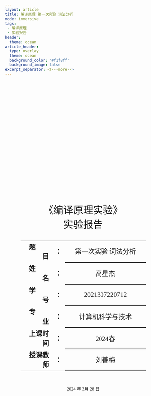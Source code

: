 ```yaml
---
layout: article
title: 编译原理 第一次实验 词法分析
mode: immersive
tags:
 - 编译原理
 - 实验报告
header:
  theme: ocean
article_header:
  type: overlay
  theme: ocean
  background_color: '#f1f8ff'
  background_image: false
excerpt_separator: <!---more-->
---
```


 <!---more-->
<div class="cover" style="page-break-after:always;font-family:仿宋;width:100%;height:100%;border:none;margin: 0 auto;text-align:center;">
    <div style="width:80%;;margin: 0 auto;height:0;padding-bottom:25%;">
        <img src="/assets/%E7%BC%96%E8%AF%91%E5%8E%9F%E7%90%86%20%E7%AC%AC%E4%B8%80%E6%AC%A1%E5%AE%9E%E9%AA%8C%20%E8%AF%8D%E6%B3%95%E5%88%86%E6%9E%90.assets/1-538-png_6_0_0_188_115_242_92_893.024_1263-1400-0-255-1400.jpg" alt="校名" style="width:100%;"/></div>
    <br><br>
    <div style="width:40%;margin: 0 auto;height:0;padding-bottom:40%;">
        <img src="/assets/%E7%BC%96%E8%AF%91%E5%8E%9F%E7%90%86%20%E7%AC%AC%E4%B8%80%E6%AC%A1%E5%AE%9E%E9%AA%8C%20%E8%AF%8D%E6%B3%95%E5%88%86%E6%9E%90.assets/image-20240616111344139.png" alt="校徽" style="width:100%;"/></div>
    <br><br>
    <p style="text-align:center;font-size:24pt;margin: 0 auto">《编译原理实验》</p>
    <p style="text-align:center;font-size:24pt;margin: 0 auto">实验报告 </p>
    <br><br>
    <table style="border:none;text-align:center;width:80%;font-family:仿宋;margin: 0 auto;">
    <tbody style="font-family:仿宋;font-size:16pt;">
    	<tr style="font-weight:bold;"> 
    		<td style="width:25%;text-align:right;">题&emsp;&emsp;目</td><td style="width:5%">：</td> 
    		<td style="font-weight:normal;border-bottom: 2px solid;text-align:center;">第⼀次实验 词法分析</td></tr>
        <tr style="font-weight:bold;"> 
    		<td style="width:25%;text-align:right;">姓&emsp;&emsp;名</td><td style="width:5%">：</td> 
    		<td style="font-weight:normal;border-bottom: 2px solid;text-align:center;">高星杰</td></tr>
    	<tr style="font-weight:bold;"> 
    		<td style="width:25%;text-align:right;">学&emsp;&emsp;号</td><td style="width:5%">：</td> 
    		<td style="font-weight:normal;border-bottom: 2px solid;text-align:center;">2021307220712</td></tr>
        <tr style="font-weight:bold;"> 
    		<td style="width:25%;text-align:right;">专&emsp;&emsp;业</td><td style="width:5%">：</td> 
    		<td style="font-weight:normal;border-bottom: 2px solid;text-align:center;">计算机科学与技术</td></tr>
    	<tr style="font-weight:bold;"> 
    		<td style="width:25%;text-align:right;">上课时间</td><td style="width:5%">：</td> 
    		<td style="font-weight:normal;border-bottom: 2px solid;text-align:center;">2024春</td></tr>
    	<tr style="font-weight:bold;"> 
    		<td style="width:25%;text-align:right;">授课教师</td><td style="width:5%">：</td> 
    		<td style="font-weight:normal;border-bottom: 2px solid;text-align:center;">刘善梅</td></tr>
    </tbody></table>
 		<br><br><p style="text-align:center;">2024 年 3月 28 日</p>
</div>


[TOC]

# 编译原理 第一次实验 词法分析

## 实验目的

- 设计、编制并调试一个简单的词法分析程序。
- 加深对词法分析原理的理解

## 实验要求

根据PL/0语言的文法规范，编写PL/0语言的词法分析程序。要求：

- 把词法分析器设计成一个独立一遍的过程。
- 词法分析器的输出形式采用二元式序列，即：(单词种类, 单词的值)

> [!important]
>
> 【PL语言简介】
>
> PL0语言功能简单、结构清晰、可读性强，而又具备了一般高级程序设计语言的必须部分，因而PL0语言的编译程序能充分体现一个高级语言编译程序实现的基本方法和技术。
>
>  **1．PL/0语言文法的EBNF**
>
> **1.1** **符号说明：**
>
> ‘<>’用左右尖括号括起来的中文字表示语法构造成分，或称语法单位，为非终结符。
>
> ‘::=’该符号的左部由右部定义，可读作“定义为”。
>
> ‘|’表示“或”，为左部可由多个右部定义.
>
> ‘{}’表示花括号内的语法成分可以重复。在不加上下界时可重复0到任意次数，有上下界时为可重复次数的限制。
>
>  ‘[]’表示方括号内的成分为任选项。
>
> ‘()’表示圆括号内的成分优先。上述符号称“元符号”，定义文法用到上述符号作为文法符号时需要引号‘’括起。
>
> 
>
> **1.2 PL/0 语言文法的EBNF:**
>
> <程序>::=<分程序>.
>
> <分程序> ::=[<常量说明>\]\[<变量说明>][<过程说明>]<语句>
>
> <常量说明> ::=CONST<常量定义>{，<常量定义>};
>
> <常量定义> ::=<标识符>=<无符号整数>
>
> <无符号整数> ::= <数字>{<数字>}
>
> <变量说明> ::=VAR <标识符>{, <标识符>};
>
> <标识符> ::=<字母>{<字母>|<数字>}
>
> <过程说明> ::=<过程首部><分程序>{; <过程说明> };
>
> <过程首部> ::=PROCEDURE <标识符>;
>
> <语句> ::=<赋值语句>|<条件语句>|<当循环语句>|<过程调用语句>
>
> ​        |<复合语句>|<读语句><写语句>|<空>
>
> <赋值语句> ::=<标识符>:=<表达式>
>
> <复合语句> ::=BEGIN <语句> {;<语句> }END
>
> <条件语句> ::= <表达式> <关系运算符> <表达式> |ODD<表达式>
>
> <表达式> ::= [+|-]<项>{<加法运算符> <项>}
>
> <项> ::= <因子>{<乘法运算符> <因子>}
>
> <因子> ::= <标识符>|<无符号整数>| ‘(’<表达式>‘)’
>
> <加法运算符> ::= +|-
>
> <乘法运算符> ::= *|/
>
> <关系运算符> ::= =|#|<|<=|>|>=
>
> <条件语句> ::= IF <条件> THEN <语句>
>
> <过程调用语句> ::= CALL 标识符
>
> <当循环语句> ::= WHILE <条件> DO <语句>
>
> <读语句> ::= READ‘(’<标识符>{,<标识符>}‘)’
>
> <写语句> ::= WRITE‘(’<表达式>{,<表达式>}‘)’
>
> <字母> ::= a|b|…|X|Y|Z
>
> <数字> ::= 0|1|…|8|9
>
> 
>
> **2．PL/0语言的词汇表**
>
> | **序号** | **类别**   | **单词**                                                     | **编码**                                                     |
> | -------- | ---------- | ------------------------------------------------------------ | ------------------------------------------------------------ |
> | **1**    | **基本字** | begin, call, const, do, end if, odd, procedure, read then, var, while, write | **beginsym, callsym, constsym** **dosym, endsym, ifsym, oddsym** **，** **proceduresym, readsym,  thensym** **，** **varsym, whilesym, writesym** |
> | **2**    | **标识符** |                                                              | **ident**                                                    |
> | **3**    | **常数**   |                                                              | **number**                                                   |
> | **4**    | **运算符** | +, -, \*, /, odd =, <>, <, <=, >, >=,  :=                    | **plus, minus, times, slash, oddsym** **，** **eql, neq, lss, leq, gtr, geq,  becomes** |
> | **5**    | **界符**   | （ ） ， ； .                                                | **lparen, rparen, comma, semicolon** **，** **period**       |

##  设计思想

要想手工设计词法分析器，实现PL/0语言子集的识别，就要明白什么是词法分析器，它的功能是什么。词法分析是编译程序进行编译时第一个要进行的任务，主要是对源程序进行编译预处理（去除注释、无用的回车换行找到包含的文件等）之后，对整个源程序进行分解，分解成一个个单词，这些单词有且只有五类，分别是**标识符、保留字、常数、运算符、界符**。以便为下面的语法分析和语义分析做准备。**可以说词法分析面向的对象是单个的字符，目的是把它们组成有效的单词（字符串）；而语法的分析则是利用词法分析的结果作为输入来分析是否符合语法规则并且进行语法制导下的语义分析，最后产生四元组(中间代码)，进行优化（可有可无）之后最终生成目标代码**。可见词法分析是所有后续工作的基础，如果这一步出错，比如明明是‘<=’却被拆分成‘<’和‘=’就会对下文造成不可挽回的影响。因此，在进行词法分析的时候一定要定义好这五种符号的集合。

首先我们可以从需求入手，然后再尝试设计出一个词法分析器。

### 1 预计成果

词法分析的成果就是由一系列单词符号构成的单词流。单词符号其实就是 token，一般有以下五大类：

- 关键字：例如 `while`，`if`，`int` 等
- 标识符：变量名、常量名、函数名等
- 常数：例如，`100`，`'text'`，`TRUE` 等
- 运算符：例如 `+`，`*`，`/` 等
- 界符：逗号，分号，括号，点等

具体来说，一个单词符号在形式上是这样的一个二元式：`（单词种别，单词符号的属性值）`

> [!tip]
>
> 为了更好的解释，这里解释一下两个概念：
>
> **单词种别：**
>
> 单词种别通常用整数编码。一个语言的单词符号如何分种，分成几种，怎样编码是一个技术问题。它取决于处理上的方便。
>
> - 标识符一般统归为一种。比如说变量 `a` 和 `b`，可能我们都只用 `1` 作为它们的单词种别。
> - 常数则宜按类型（整、实、布尔等）分种，比如说整数可能用 `2` 表示，布尔值可能用 `3` 表示。
> - 关键字可以把全体视为一种，也可以一字一种。
> - 运算符可以把具有一定共性的运算符视为一种，也可以一符一种。
> - 界符一般是一符一种。
>
> **单词符号的属性值**
>
> 由上面的单词种别可以知道，关键字、运算符、界符基本都是一字（或者一符）对应一个种别，所以只依靠单词种别即可确切地判断出具体是哪一种单词符号了。但是标识符和常数却不是这样，一个种别可能对应好几个单词符号。所以我们需要借助单词符号的属性值**做进一步的区分**。
>
> 对于标识符类型的单词符号，它的属性值通常是一个指针，这个指针指向符号表的某个表项，这个表项包含了该单词符号的相关信息；对于常数类型的单词符号，它的属性值也是一个指针，这个指针指向常数表的某个表项，这个表项包含了该单词符号的相关信息。

**而我们要生成的单词种别是PL/0的单词种别，实验的要求中已经全部给出了单词种别，我们要做的就是要识别每个单词是属于哪个单词种别的。** **然后我们最终的输出结构就用token这种数据结构给出。**

### 2 设计要点

#### 2.1 是否作为一趟？

按照我们常规的想法，应该是词法分析器扫描整个源程序，产生单词流，之后再由语法分析器分析生成的单词。如果是这样，那么就说词法分析器独立负责了一趟的扫描。但其实，更多的时候我们认为词法分析器并不负责独立的一趟，而是作为语法分析器的子程序被调用。也就是说，一上来就准备对源程序进行语法分析，但是语法分析无法处理字符流，所以它又回过头调用了词法分析器，将字符流转化成单词流，再去分析它的语法。以此类推，后面每次遇到字符串流，都是这样的一个过程。

**但是由于我们仅仅要实现词法分析，不涉及语法分析，所以我们这里实现的是作为一趟。**

#### 2.2 输入和预处理

字符流输入后首先到达**输入缓冲区**，在词法分析器正式对它进行扫描之前，还得先做一些预处理的工作。预处理子程序会对**一定长度**的字符流进行处理，包括去除注释、合并多个空白符、处理回车符和换行符等。处理完之后再把这部分字符流送到**扫描缓冲区**。此时，词法分析器才正式开始拆分字符流的工作。

**这里我们可以直接使用input来模拟字符流的输入，然后使用一些方法进行预处理**

#### 2.3 超前扫描

像 FORTRAN 这样的语言，关键字不加保护（只要不引起矛盾，用户可以用它们作为普通标识符），关键字和用户自定义的标识符或标号之间没有特殊的界符作间隔。这使得关键字的识别变得很麻烦。比如 `DO99K=1,10` 和 `DO99K=1.10`。前者的意思是，K 从 1 变到 10 之后，跳转到第 99 行执行；后者的意思是，为变量 DO99K 赋值 1.10。问题在于，我们并不能在扫描到 `DO` 的时候就肯定这是一个关键字，事实上，它既有可能是关键字，也有可能作为标识符的一部分。而具体是哪一种，只有在我们扫描到 `=1` 后面才能确定 —— 如果后面是逗号，则这是关键字，如果是点号，则是标识符的一部分。

**但是我们这里使用PL/0，对关键词是有保护的，所以我们无需进行超前扫描**

### 3 设计词法分析的模型

<img src="/assets/%E7%BC%96%E8%AF%91%E5%8E%9F%E7%90%86%20%E7%AC%AC%E4%B8%80%E6%AC%A1%E5%AE%9E%E9%AA%8C%20%E8%AF%8D%E6%B3%95%E5%88%86%E6%9E%90.assets/1157683-20170521210839775-1386424259.png" alt="模型"  />

#### 3.1 单词种类及其正规式

1. 基本字

| 单词的值  | 单词类型     | 正规式    |
| --------- | ------------ | --------- |
| begin     | beginsym     | begin     |
| call      | callsym      | call      |
| const     | constsym     | const     |
| do        | dosym        | do        |
| end       | endsym       | end       |
| if        | ifsym        | if        |
| odd       | oddsym       | odd       |
| procedure | proceduresym | procedure |
| read      | readsym      | read      |
| then      | thensym      | then      |
| var       | varsym       | var       |
| while     | whilesym     | while     |
| write     | writesym     | write     |

2. 标识符

| 单词的值 | 单词类型 | 正规式              |
| -------- | -------- | ------------------- |
| 标识符   | ident    | (字母)(字母\|数字)* |

3. 常数

| 单词的值 | 单词类型 | 正规式        |
| -------- | -------- | ------------- |
| 常数     | number   | (数字)(数字)* |

4. 运算符

| 单词的值 | 单词类型 | 正规式r |
| -------- | -------- | ------- |
| +        | plus     | +       |
| -        | minus    | -       |
| *        | times    | *       |
| /        | slash    | /       |
| =        | eql      | =       |
| <>       | neq      | <>      |
| <        | lss      | <       |
| <=       | leq      | <=      |
| >        | gtr      | >       |
| >=       | geq      | >=      |
| :=       | becomes  | :=      |

5. 界符

| 单词的值 | 单词类型  | 正规式 |
| -------- | --------- | ------ |
| (        | lparen    | (      |
| )        | rparen    | )      |
| ，       | comma     | ，     |
| ；       | semicolon | ；     |
| .        | period    |        |

#### 3.2 根据正规式构造NFA

<img src="/assets/%E7%BC%96%E8%AF%91%E5%8E%9F%E7%90%86%20%E7%AC%AC%E4%B8%80%E6%AC%A1%E5%AE%9E%E9%AA%8C%20%E8%AF%8D%E6%B3%95%E5%88%86%E6%9E%90.assets/2605248-20230430160845156-1512298939.jpg" alt="img" style="zoom:80%;" />

#### 3.3 将NFA转换为DFA

<img src="/assets/%E7%BC%96%E8%AF%91%E5%8E%9F%E7%90%86%20%E7%AC%AC%E4%B8%80%E6%AC%A1%E5%AE%9E%E9%AA%8C%20%E8%AF%8D%E6%B3%95%E5%88%86%E6%9E%90.assets/image-20240616170255817.png" alt="image-20240616170255817" style="zoom:33%;" />

使用这三个规则实现转换

<img src="/assets/%E7%BC%96%E8%AF%91%E5%8E%9F%E7%90%86%20%E7%AC%AC%E4%B8%80%E6%AC%A1%E5%AE%9E%E9%AA%8C%20%E8%AF%8D%E6%B3%95%E5%88%86%E6%9E%90.assets/2605248-20230430160908823-793550145.jpg" alt="img" style="zoom: 67%;" />

#### 3.3 最小化DFA

<img src="/assets/%E7%BC%96%E8%AF%91%E5%8E%9F%E7%90%86%20%E7%AC%AC%E4%B8%80%E6%AC%A1%E5%AE%9E%E9%AA%8C%20%E8%AF%8D%E6%B3%95%E5%88%86%E6%9E%90.assets/2605248-20230430160927151-1106412564.jpg" alt="img" style="zoom:80%;" />

##  算法流程

**下面说一下整个程序的流程：**

1. 词法分析程序**打开源文件**，读取文件内容，直至遇上’$’文件结束符，然后读取结束。
2. 对读取的文件进行**预处理**，从头到尾进行扫描，**去除//和/\* \*/的内容，以及一些无用的、影响程序执行的符号如换行符、回车符、制表符等**。但是千万注意不要在这个时候去除空格，**因为空格在词法分析中有用，**比如说int i=3;这个语句，如果去除空格就变成了“inti=3”,这样就失去了程序的本意，因此不能在这个时候去除空格。
3. 选下面就要**对源文件从头到尾进行扫描**了，从头开始扫描，这个时候扫描程序首先要询问当前的字符是不是空格，若是空格，则继续扫描下一个字符，直至不是空格，然后询问这个字符是不是字母，若是则进行标识符和保留字的识别；若这个字符为数字，则进行数字的判断。否则，依次对这个字符可能的情况进行判断，**若是将所有可能都走了一遍还是没有知道它是谁，则认定为错误符号**，输出该错误符号，然后结束。每次成功识别了一个单词后，单词都会存在token[ ]中。**然后确定这个单词的种别码，最后进行下一个单词的识别。**这就是扫描程序进行的工作，可以说这个程序彻底实现了**确定有限自动机**的某些功能，比如说识别标识符，识别数字等。为了简单起见，这里的数字只是整数。
4. **主控程序**主要负责对每次识别的种别码syn进行判断，对于不同的单词种别做出不同的反应，如对于标识符则将其插入标识符表中。对于保留字则输出该保留字的种别码和助记符，等等吧。**直至遇到syn=0;**程序结束。

<img src="/assets/%E7%BC%96%E8%AF%91%E5%8E%9F%E7%90%86%20%E7%AC%AC%E4%B8%80%E6%AC%A1%E5%AE%9E%E9%AA%8C%20%E8%AF%8D%E6%B3%95%E5%88%86%E6%9E%90.assets/2605248-20230430161009075-442898421.png" alt="img" style="zoom:80%;" />



## 源程序

```python
from enum import Enum, auto


# 定义一个名为TokenType的枚举类型，表示所有可能的标记类型。
class TokenType(Enum):
    # 下面的每一行都是定义一个标记类型，例如BEGINSYM、CALLSYM等。
    BEGINSYM = auto()
    CALLSYM = auto()
    CONSTSYM = auto()
    DOSYM = auto()
    ENDSYM = auto()
    IFSYM = auto()
    ODDSYM = auto()
    PROCEDURESYM = auto()
    READSYM = auto()
    THENSYM = auto()
    VARSYM = auto()
    WHILESYM = auto()
    WRITESYM = auto()
    IDENT = auto()  # 标识符
    NUMBER = auto()  # 数字
    PLUS = auto()  # 加号
    MINUS = auto()  # 减号
    TIMES = auto()  # 乘号
    SLASH = auto()  # 斜杠
    ODD = auto()  # 奇数
    EQL = auto()  # 等号
    NEQ = auto()  # 不等号
    LSS = auto()  # 小于号
    LEQ = auto()  # 小于等于号
    GTR = auto()  # 大于号
    GEQ = auto()  # 大于等于号
    BECOMES = auto()  # 赋值号
    LPAREN = auto()  # 左括号
    RPAREN = auto()  # 右括号
    COMMA = auto()  # 逗号
    SEMICOLON = auto()  # 分号
    PERIOD = auto()  # 句号
    UNKNOWN = auto()  # 未知标记


# 定义一个名为Token的类，用于表示一个标记。每个标记都有一个类型和一个值。
class Token:
    def __init__(self, type, value):
        self.type = type  # 标记的类型
        self.value = value  # 标记的值


# 定义一个名为Lexer的类，用于执行词法分析。这个类有一个输入字符串和一个位置指针。
class Lexer:
    def __init__(self, input_str):
        self.input = input_str  # 将输入字符串保存到self.input中
        self.position = 0  # 初始化位置指针为0

    def get_next_token(self):
        self.skip_whitespace()  # 跳过空白字符

        if self.position >= len(self.input):  # 如果当前位置超过输入字符串的长度
            return Token(TokenType.PERIOD, ".")  # 返回一个句号标记

        current_char = self.input[self.position]  # 获取当前位置的字符

        if current_char.isalpha():  # 如果是字母
            return self.get_identifier_or_keyword()  # 获取标识符或关键字

        if current_char.isdigit():  # 如果是数字
            return self.get_number()  # 获取数字

        # 处理单字符标记
        if current_char == '+':
            self.advance()
            return Token(TokenType.PLUS, "+")
        elif current_char == '-':
            self.advance()
            return Token(TokenType.MINUS, "-")
        elif current_char == '*':
            self.advance()
            return Token(TokenType.TIMES, "*")
        elif current_char == '/':
            self.advance()
            return Token(TokenType.SLASH, "/")
        elif current_char == '(':
            self.advance()
            return Token(TokenType.LPAREN, "(")
        elif current_char == ')':
            self.advance()
            return Token(TokenType.RPAREN, ")")
        elif current_char == ',':
            self.advance()
            return Token(TokenType.COMMA, ",")
        elif current_char == ';':
            self.advance()
            return Token(TokenType.SEMICOLON, ";")
        elif current_char == ':':
            self.advance()
            if self.position < len(self.input) and self.input[self.position] == '=':  # 检查是否是赋值符号 :=
                self.advance()
                return Token(TokenType.BECOMES, ":=")
            else:
                return Token(TokenType.UNKNOWN, ":")
        elif current_char == '=':
            self.advance()
            return Token(TokenType.EQL, "=")
        elif current_char == '.':
            self.advance()
            return Token(TokenType.PERIOD, ".")
        else:
            self.advance()
            return Token(TokenType.UNKNOWN, current_char)  # 未知标记

    def advance(self):
        self.position += 1  # 前进一个字符

    def skip_whitespace(self):
        # 跳过空白字符
        while self.position < len(self.input) and self.input[self.position].isspace():
            self.advance()

    def get_identifier_or_keyword(self):
        identifier = ""
        while self.position < len(self.input) and (
                self.input[self.position].isalnum() or self.input[self.position] == '_'):  # 继续读取字母、数字或下划线
            identifier += self.input[self.position]
            self.advance()
        return Token(self.get_keyword_type(identifier), identifier)  # 返回标识符或关键字

    def get_number(self):
        number = ""
        while self.position < len(self.input) and self.input[self.position].isdigit():  # 读取数字
            number += self.input[self.position]
            self.advance()
        return Token(TokenType.NUMBER, number)  # 返回数字标记

    def get_keyword_type(self, keyword):
        # 将字符串转换为关键字类型
        if keyword == "begin":
            return TokenType.BEGINSYM
        elif keyword == "call":
            return TokenType.CALLSYM
        elif keyword == "const":
            return TokenType.CONSTSYM
        elif keyword == "do":
            return TokenType.DOSYM
        elif keyword == "end":
            return TokenType.ENDSYM
        elif keyword == "if":
            return TokenType.IFSYM
        elif keyword == "odd":
            return TokenType.ODDSYM
        elif keyword == "procedure":
            return TokenType.PROCEDURESYM
        elif keyword == "read":
            return TokenType.READSYM
        elif keyword == "then":
            return TokenType.THENSYM
        elif keyword == "var":
            return TokenType.VARSYM
        elif keyword == "while":
            return TokenType.WHILESYM
        elif keyword == "write":
            return TokenType.WRITESYM
        else:
            return TokenType.IDENT  # 返回标识符类型


# 主程序入口
if __name__ == "__main__":
    try:
        line = input()  # 读取第一行输入
        if line == "end.":  # 检查是否是结束符
            pass
        input_str = line + "\n"  # 将输入字符串初始化为第一行
        while True:
            try:
                line = input()  # 继续读取输入
                if line == "end.":  # 检查是否是结束符
                    input_str += line
                    break
                input_str += line + "\n"
            except EOFError:  # 处理EOF错误
                break
    except EOFError:
        pass

    lexer = Lexer(input_str)  # 创建Lexer对象

    tokens = []  # 初始化tokens列表
    token = lexer.get_next_token()  # 获取第一个标记
    while token.type != TokenType.PERIOD:  # 直到遇到句号标记
        tokens.append(token)
        token = lexer.get_next_token()  # 获取下一个标记
    tokens.append(token)  # 添加最后一个句号标记

    for token in tokens:  # 输出所有标记
        print(f"({token.type.name.lower()},{token.value})")

```

## 调试数据

### 测试样例一

> [样例输入]
>
> ```c++
> const a=10;
> var b,c;
> begin
> read(b);
> c:=a+b;
> write(c)
> end.
> ```
>
> 【样例输出】
>
> ```toml
> (constsym,const)
> (ident,a)
> (eql,=)
> (number,10)
> (semicolon,;)
> (varsym,var)
> (ident,b)
> (comma,,)
> (ident,c)
> (semicolon,;)
> (beginsym,begin)
> (readsym,read)
> (lparen,()
> (ident,b)
> (rparen,))
> (semicolon,;)
> (ident,c)
> (becomes,:=)
> (ident,a)
> (plus,+)
> (ident,b)
> (semicolon,;)
> (writesym,write)
> (lparen,()
> (ident,c)
> (rparen,))
> (endsym,end)
> (period,.)
> ```
>
> 输出结果
>
> <img src="/assets/%E7%BC%96%E8%AF%91%E5%8E%9F%E7%90%86%20%E7%AC%AC%E4%B8%80%E6%AC%A1%E5%AE%9E%E9%AA%8C%20%E8%AF%8D%E6%B3%95%E5%88%86%E6%9E%90.assets/image-20240616172443902.png" alt="image-20240616172443902" style="zoom: 33%;" />

### 测试样例二

> [样例输入]
>
> ```c++
> const a=10;
> var b,c,d;
> begin
> read(b);
> read(c);
> d:=a+b+c;
> write(d)
> end.
> ```
>
> 【样例输出】
>
> ```toml
> (constsym,const)
> (ident,a)
> (eql,=)
> (number,10)
> (semicolon,;)
> (varsym,var)
> (ident,b)
> (comma,,)
> (ident,c)
> (comma,,)
> (ident,d)
> (semicolon,;)
> (beginsym,begin)
> (readsym,read)
> (lparen,()
> (ident,b)
> (rparen,))
> (semicolon,;)
> (readsym,read)
> (lparen,()
> (ident,c)
> (rparen,))
> (semicolon,;)
> (ident,d)
> (becomes,:=)
> (ident,a)
> (plus,+)
> (ident,b)
> (plus,+)
> (ident,c)
> (semicolon,;)
> (writesym,write)
> (lparen,()
> (ident,d)
> (rparen,))
> (endsym,end)
> (period,.)
> ```
>
> 输出结果
>
> <img src="/assets/%E7%BC%96%E8%AF%91%E5%8E%9F%E7%90%86%20%E7%AC%AC%E4%B8%80%E6%AC%A1%E5%AE%9E%E9%AA%8C%20%E8%AF%8D%E6%B3%95%E5%88%86%E6%9E%90.assets/image-20240616172626283.png" alt="image-20240616172626283" style="zoom: 33%;" />

### 测试样例三

> [样例输入]
>
> ```c++
> const a=10;
> const b=10;
> var c;
> begin
> c:=a+b;
> write(c)
> end.
> ```
>
> 【样例输出】
>
> ```toml
> (constsym,const)
> (ident,a)
> (eql,=)
> (number,10)
> (semicolon,;)
> (constsym,const)
> (ident,b)
> (eql,=)
> (number,10)
> (semicolon,;)
> (varsym,var)
> (ident,c)
> (semicolon,;)
> (beginsym,begin)
> (ident,c)
> (becomes,:=)
> (ident,a)
> (plus,+)
> (ident,b)
> (semicolon,;)
> (writesym,write)
> (lparen,()
> (ident,c)
> (rparen,))
> (endsym,end)
> (period,.)
> ```
>
> 输出结果
>
> <img src="/assets/%E7%BC%96%E8%AF%91%E5%8E%9F%E7%90%86%20%E7%AC%AC%E4%B8%80%E6%AC%A1%E5%AE%9E%E9%AA%8C%20%E8%AF%8D%E6%B3%95%E5%88%86%E6%9E%90.assets/image-20240616172821800.png" alt="image-20240616172821800" style="zoom: 33%;" />



## 实验调试情况及体会

每做一次比较大的实验，都应该写一下实验体会，来加深自己对知识的认识。其实这次的实验，算法部分并不难，**只要知道了DFA，这个模块很好写**，比较麻烦的就是五种类型的字符个数越多程序就越长。但为了能识别大部分程序，我还是用了比较大的子集，结果花了一下午的功夫才写完，虽然很累吧，但看着这个词法分析器的处理能力，觉得还是值得的。同时也加深了对字符的认识。程序的可读性还算不错。**程序没有实现的是对所有复合运算的分离，但原理是相同的，比如“+=“，只需在”+“的逻辑之后向前扫描就行了，因此就没有再加上了。**感受最深的是学习编译原理必须要做实验，写程序，这样才会提高自己的动手能力，加深自己对难点的理解，对于以后的求first{},follow{},fisrtVT{},lastVT{}更是应该如此。

